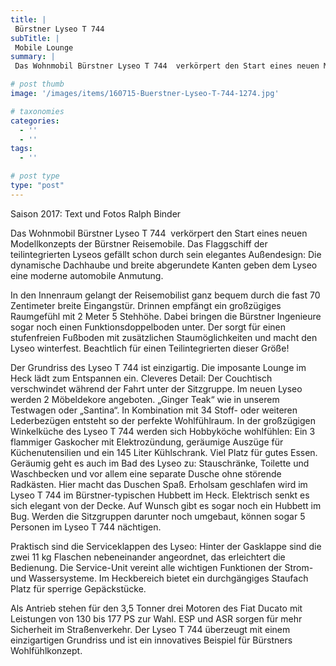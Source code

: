 ```yaml
---
title: |
 Bürstner Lyseo T 744
subTitle: |
 Mobile Lounge
summary: |
 Das Wohnmobil Bürstner Lyseo T 744  verkörpert den Start eines neuen Modellkonzepts der Bürstner Reisemobile. Das Flaggschiff der teilintegrierten Lyseos gefällt schon durch sein elegantes Außendesign: Die dynamische Dachhaube und breite abgerundete Kanten geben dem Lyseo eine moderne automobile Anmutung.

# post thumb
image: '/images/items/160715-Buerstner-Lyseo-T-744-1274.jpg'

# taxonomies
categories: 
  - ''
  - ''
tags:
  - ''

# post type
type: "post"
---
```


Saison 2017: Text und Fotos Ralph Binder  

Das Wohnmobil Bürstner Lyseo T 744  verkörpert den Start eines neuen Modellkonzepts der Bürstner Reisemobile. Das Flaggschiff der teilintegrierten Lyseos gefällt schon durch sein elegantes Außendesign: Die dynamische Dachhaube und breite abgerundete Kanten geben dem Lyseo eine moderne automobile Anmutung.  

In den Innenraum gelangt der Reisemobilist ganz bequem durch die fast 70 Zentimeter breite Eingangstür. Drinnen empfängt ein großzügiges Raumgefühl mit 2 Meter 5 Stehhöhe. Dabei bringen die Bürstner Ingenieure sogar noch einen Funktionsdoppelboden unter. Der sorgt für einen stufenfreien Fußboden mit zusätzlichen Staumöglichkeiten und macht den Lyseo winterfest. Beachtlich für einen Teilintegrierten dieser Größe!   

Der Grundriss des Lyseo T 744 ist einzigartig. Die imposante Lounge im Heck lädt zum Entspannen ein. Cleveres Detail: Der Couchtisch verschwindet während der Fahrt unter der Sitzgruppe. Im neuen Lyseo werden 2 Möbeldekore angeboten. „Ginger Teak“ wie in unserem Testwagen oder „Santina“. In Kombination mit 34 Stoff- oder weiteren Lederbezügen entsteht so der perfekte Wohlfühlraum. In der großzügigen Winkelküche des Lyseo T 744 werden sich Hobbyköche wohlfühlen: Ein 3 flammiger Gaskocher mit Elektrozündung, geräumige Auszüge für Küchenutensilien und ein 145 Liter Kühlschrank. Viel Platz für gutes Essen. Geräumig geht es auch im Bad des Lyseo zu: Stauschränke, Toilette und Waschbecken und vor allem eine separate Dusche ohne störende Radkästen. Hier macht das Duschen Spaß. Erholsam geschlafen wird im Lyseo T 744 im Bürstner-typischen Hubbett im Heck. Elektrisch senkt es sich elegant von der Decke. Auf Wunsch gibt es sogar noch ein Hubbett im Bug. Werden die Sitzgruppen darunter noch umgebaut, können sogar 5 Personen im Lyseo T 744 nächtigen.  

Praktisch sind die Serviceklappen des Lyseo: Hinter der Gasklappe sind die zwei 11 kg Flaschen nebeneinander angeordnet, das erleichtert die Bedienung. Die Service-Unit vereint alle wichtigen Funktionen der Strom- und Wassersysteme. Im Heckbereich bietet ein durchgängiges Staufach Platz für sperrige Gepäckstücke.  

Als Antrieb stehen für den 3,5 Tonner drei Motoren des Fiat Ducato mit Leistungen von 130 bis 177 PS zur Wahl. ESP und ASR sorgen für mehr Sicherheit im Straßenverkehr. Der Lyseo T 744 überzeugt mit einem einzigartigen Grundriss und ist ein innovatives Beispiel für Bürstners Wohlfühlkonzept.